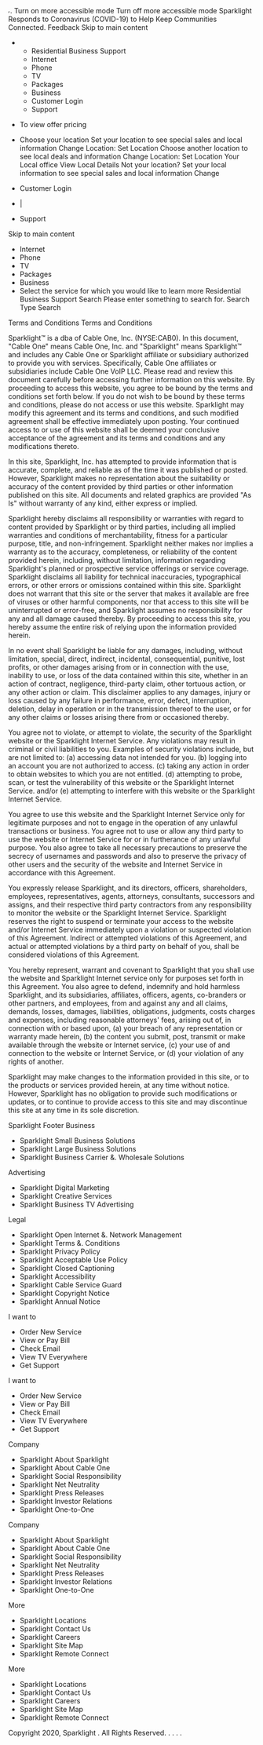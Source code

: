 <iframe src="https://www.googletagmanager.com/ns.html?id=GTM-N979W7" height="0" width="0" style="display:none. visibility:hidden;">. </iframe>. Turn on more accessible mode Turn off more accessible mode Sparklight Responds to Coronavirus (COVID-19) to Help Keep Communities Connected. Feedback Skip to main content

*   *   Residential Business Support
    *   Internet
    *   Phone
    *   TV
    *   Packages
    *   Business
    *   Customer Login
    *   Support

*   To view offer pricing
*   Choose your location Set your location to see special sales and local information Change Location: Set Location Choose another location to see local deals and information Change Location: Set Location Your Local office View Local Details Not your location? Set your local information to see special sales and local information Change

*   Customer Login
*   |
*   Support

Skip to main content

*   Internet
*   Phone
*   TV
*   Packages
*   Business
*   Select the service for which you would like to learn more Residential Business Support Search Please enter something to search for. Search Type Search

Terms and Conditions Terms and Conditions

Sparklight™ is a dba of Cable One, Inc. (NYSE:CAB0). In this document, "Cable One" means Cable One, Inc. and "Sparklight" means Sparklight™ and includes any Cable One or Sparklight affiliate or subsidiary authorized to provide you with services. Specifically, Cable One affiliates or subsidiaries include Cable One VoIP LLC. Please read and review this document carefully before accessing further information on this website. By proceeding to access this website, you agree to be bound by the terms and conditions set forth below. If you do not wish to be bound by these terms and conditions, please do not access or use this website. Sparklight may modify this agreement and its terms and conditions, and such modified agreement shall be effective immediately upon posting. Your continued access to or use of this website shall be deemed your conclusive acceptance of the agreement and its terms and conditions and any modifications thereto.

In this site, Sparklight, Inc. has attempted to provide information that is accurate, complete, and reliable as of the time it was published or posted. However, Sparklight makes no representation about the suitability or accuracy of the content provided by third parties or other information published on this site. All documents and related graphics are provided "As Is" without warranty of any kind, either express or implied.

Sparklight hereby disclaims all responsibility or warranties with regard to content provided by Sparklight or by third parties, including all implied warranties and conditions of merchantability, fitness for a particular purpose, title, and non-infringement. Sparklight neither makes nor implies a warranty as to the accuracy, completeness, or reliability of the content provided herein, including, without limitation, information regarding Sparklight's planned or prospective service offerings or service coverage. Sparklight disclaims all liability for technical inaccuracies, typographical errors, or other errors or omissions contained within this site. Sparklight does not warrant that this site or the server that makes it available are free of viruses or other harmful components, nor that access to this site will be uninterrupted or error-free, and Sparklight assumes no responsibility for any and all damage caused thereby. By proceeding to access this site, you hereby assume the entire risk of relying upon the information provided herein.

In no event shall Sparklight be liable for any damages, including, without limitation, special, direct, indirect, incidental, consequential, punitive, lost profits, or other damages arising from or in connection with the use, inability to use, or loss of the data contained within this site, whether in an action of contract, negligence, third-party claim, other tortuous action, or any other action or claim. This disclaimer applies to any damages, injury or loss caused by any failure in performance, error, defect, interruption, deletion, delay in operation or in the transmission thereof to the user, or for any other claims or losses arising there from or occasioned thereby.

You agree not to violate, or attempt to violate, the security of the Sparklight website or the Sparklight Internet Service. Any violations may result in criminal or civil liabilities to you. Examples of security violations include, but are not limited to: (a) accessing data not intended for you. (b) logging into an account you are not authorized to access. (c) taking any action in order to obtain websites to which you are not entitled. (d) attempting to probe, scan, or test the vulnerability of this website or the Sparklight Internet Service. and/or (e) attempting to interfere with this website or the Sparklight Internet Service.

You agree to use this website and the Sparklight Internet Service only for legitimate purposes and not to engage in the operation of any unlawful transactions or business. You agree not to use or allow any third party to use the website or Internet Service for or in furtherance of any unlawful purpose. You also agree to take all necessary precautions to preserve the secrecy of usernames and passwords and also to preserve the privacy of other users and the security of the website and Internet Service in accordance with this Agreement.

You expressly release Sparklight, and its directors, officers, shareholders, employees, representatives, agents, attorneys, consultants, successors and assigns, and their respective third party contractors from any responsibility to monitor the website or the Sparklight Internet Service. Sparklight reserves the right to suspend or terminate your access to the website and/or Internet Service immediately upon a violation or suspected violation of this Agreement. Indirect or attempted violations of this Agreement, and actual or attempted violations by a third party on behalf of you, shall be considered violations of this Agreement.

You hereby represent, warrant and covenant to Sparklight that you shall use the website and Sparklight Internet service only for purposes set forth in this Agreement. You also agree to defend, indemnify and hold harmless Sparklight, and its subsidiaries, affiliates, officers, agents, co-branders or other partners, and employees, from and against any and all claims, demands, losses, damages, liabilities, obligations, judgments, costs charges and expenses, including reasonable attorneys' fees, arising out of, in connection with or based upon, (a) your breach of any representation or warranty made herein, (b) the content you submit, post, transmit or make available through the website or Internet service, (c) your use of and connection to the website or Internet Service, or (d) your violation of any rights of another.

Sparklight may make changes to the information provided in this site, or to the products or services provided herein, at any time without notice. However, Sparklight has no obligation to provide such modifications or updates, or to continue to provide access to this site and may discontinue this site at any time in its sole discretion.

Sparklight Footer Business

*   Sparklight Small Business Solutions
*   Sparklight Large Business Solutions
*   Sparklight Business Carrier &. Wholesale Solutions

Advertising

*   Sparklight Digital Marketing
*   Sparklight Creative Services
*   Sparklight Business TV Advertising

Legal

*   Sparklight Open Internet &. Network Management
*   Sparklight Terms &. Conditions
*   Sparklight Privacy Policy
*   Sparklight Acceptable Use Policy
*   Sparklight Closed Captioning
*   Sparklight Accessibility
*   Sparklight Cable Service Guard
*   Sparklight Copyright Notice
*   Sparklight Annual Notice

I want to

*   Order New Service
*   View or Pay Bill
*   Check Email
*   View TV Everywhere
*   Get Support

I want to

*   Order New Service
*   View or Pay Bill
*   Check Email
*   View TV Everywhere
*   Get Support

Company

*   Sparklight About Sparklight
*   Sparklight About Cable One
*   Sparklight Social Responsibility
*   Sparklight Net Neutrality
*   Sparklight Press Releases
*   Sparklight Investor Relations
*   Sparklight One-to-One

Company

*   Sparklight About Sparklight
*   Sparklight About Cable One
*   Sparklight Social Responsibility
*   Sparklight Net Neutrality
*   Sparklight Press Releases
*   Sparklight Investor Relations
*   Sparklight One-to-One

More

*   Sparklight Locations
*   Sparklight Contact Us
*   Sparklight Careers
*   Sparklight Site Map
*   Sparklight Remote Connect

More

*   Sparklight Locations
*   Sparklight Contact Us
*   Sparklight Careers
*   Sparklight Site Map
*   Sparklight Remote Connect

Copyright 2020, Sparklight . All Rights Reserved. <img height="1" width="1" style="display:none" src="https://www.facebook.com/tr?id=1676078032639904&amp;ev=PageView&amp;noscript=1">. <img height="1" width="1" style="display:none" src="https://www.facebook.com/tr?id=429775174175430&amp;ev=PageView&amp;noscript=1">. <img height="1" width="1" style="display:none" src="https://www.facebook.com/tr?id=655713804869086&amp;ev=PageView&amp;noscript=1">. <img height="1" width="1" style="display:none" src="https://www.facebook.com/tr?id=1479184562239549&amp;ev=PageView&amp;noscript=1">.